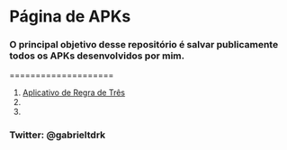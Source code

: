 # Página de APKs

### O principal objetivo desse repositório é salvar publicamente todos os APKs desenvolvidos por mim.

====================

1. [Aplicativo de Regra de Três](https://drive.google.com/open?id=1q8UkDkuqOs7umkVP_Z4QsoSJVcVu8cix)
2.
3. 

### Twitter: @gabrieltdrk
